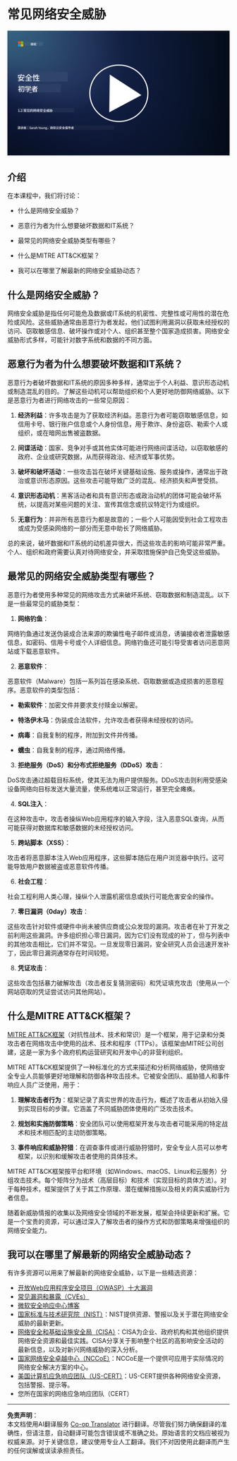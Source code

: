 <!--
CO_OP_TRANSLATOR_METADATA:
{
  "original_hash": "6fc3030323139d7134a4ca9d03eccac9",
  "translation_date": "2025-09-03T17:10:42+00:00",
  "source_file": "1.2 Common cybersecurity threats.md",
  "language_code": "zh"
}
-->
# 常见网络安全威胁

[![观看视频](../../translated_images/1-2_placeholder.91c258c2aa62b8311021bd500ae7a6e388475afa8819f88b3944c240444d41b3.zh.png)](https://learn-video.azurefd.net/vod/player?id=12bdcffa-12b7-44ef-b44d-882602ca7a38)

## 介绍

在本课程中，我们将讨论：

- 什么是网络安全威胁？

- 恶意行为者为什么想要破坏数据和IT系统？

- 最常见的网络安全威胁类型有哪些？

- 什么是MITRE ATT&CK框架？

- 我可以在哪里了解最新的网络安全威胁动态？

## 什么是网络安全威胁？

网络安全威胁是指任何可能危及数据或IT系统的机密性、完整性或可用性的潜在危险或风险。这些威胁通常由恶意行为者发起，他们试图利用漏洞以获取未经授权的访问、窃取敏感信息、破坏操作或对个人、组织甚至整个国家造成损害。网络安全威胁形式多样，可能针对数字系统和数据的不同方面。

## 恶意行为者为什么想要破坏数据和IT系统？

恶意行为者破坏数据和IT系统的原因多种多样，通常出于个人利益、意识形态动机或制造混乱的目的。了解这些动机可以帮助组织和个人更好地防御网络威胁。以下是恶意行为者进行网络攻击的一些常见原因：

1. **经济利益**：许多攻击是为了获取经济利益。恶意行为者可能窃取敏感信息，如信用卡号、银行账户信息或个人身份信息，用于欺诈、身份盗窃、勒索个人或组织，或在暗网出售被盗数据。

2. **间谍活动**：国家、竞争对手或其他实体可能进行网络间谍活动，以窃取敏感的政府、企业或研究数据，从而获得政治、经济或军事优势。

3. **破坏和破坏活动**：一些攻击旨在破坏关键基础设施、服务或操作，通常出于政治或意识形态原因。这些攻击可能导致广泛的混乱、经济损失和声誉受损。

4. **意识形态动机**：黑客活动者和具有意识形态或政治动机的团体可能会破坏系统，以提高对某些问题的关注、宣传其信念或抗议特定行为或组织。

5. **无意行为**：并非所有恶意行为都是故意的；一些个人可能因受到社会工程攻击或成为受感染网络的一部分而无意中助长了网络威胁。

总的来说，破坏数据和IT系统的动机差异很大，而这些攻击的影响可能非常严重。个人、组织和政府需要认真对待网络安全，并采取措施保护自己免受这些威胁。

## 最常见的网络安全威胁类型有哪些？

恶意行为者使用多种常见的网络攻击方式来破坏系统、窃取数据和制造混乱。以下是一些最常见的威胁类型：

1. **网络钓鱼**：

网络钓鱼通过发送伪装成合法来源的欺骗性电子邮件或消息，诱骗接收者泄露敏感信息，如密码、信用卡号或个人详细信息。网络钓鱼还可能引导受害者访问恶意网站或下载恶意软件。

2. **恶意软件**：

恶意软件（Malware）包括一系列旨在感染系统、窃取数据或造成损害的恶意程序。恶意软件的类型包括：

- **勒索软件**：加密文件并要求支付赎金以解密。

- **特洛伊木马**：伪装成合法软件，允许攻击者获得未经授权的访问。

- **病毒**：自我复制的程序，附加到文件并传播。

- **蠕虫**：自我复制的程序，通过网络传播。

3. **拒绝服务（DoS）和分布式拒绝服务（DDoS）攻击**：

DoS攻击通过超载目标系统，使其无法为用户提供服务。DDoS攻击则利用受感染设备网络向目标发送大量流量，使系统难以正常运行，甚至完全瘫痪。

4. **SQL注入**：

在这种攻击中，攻击者操纵Web应用程序的输入字段，注入恶意SQL查询，从而可能获得对数据库和敏感数据的未经授权访问。

5. **跨站脚本（XSS）**：

攻击者将恶意脚本注入Web应用程序，这些脚本随后在用户浏览器中执行。这可能导致用户数据被盗或恶意软件传播。

6. **社会工程**：

社会工程利用人类心理，操纵个人泄露机密信息或执行可能危害安全的操作。

7. **零日漏洞（0day）攻击**：

这些攻击针对软件或硬件中尚未被供应商或公众发现的漏洞。攻击者在补丁开发之前利用这些漏洞。许多组织担心零日漏洞，因为它们没有现成的补丁，但与列表中的其他攻击相比，它们并不常见。一旦发现零日漏洞，安全研究人员会迅速开发补丁，因此零日漏洞通常存在时间较短。

8. **凭证攻击**：

这些攻击包括暴力破解攻击（攻击者反复猜测密码）和凭证填充攻击（使用从一个网站窃取的凭证尝试访问其他网站）。

## 什么是MITRE ATT&CK框架？

[MITRE ATT&CK框架](https://attack.mitre.org/)（对抗性战术、技术和常识）是一个框架，用于记录和分类攻击者在网络攻击中使用的战术、技术和程序（TTPs）。该框架由MITRE公司创建，这是一家为多个政府机构运营研究和开发中心的非营利组织。

MITRE ATT&CK框架提供了一种标准化的方式来描述和分析网络威胁，使网络安全专业人员能够更好地理解和防御各种攻击技术。它被安全团队、威胁猎人和事件响应人员广泛使用，用于：

1. **理解攻击者行为**：框架记录了真实世界的攻击行为，概述了攻击者从初始入侵到实现目标的步骤。它涵盖了不同威胁团体使用的广泛攻击技术。

2. **规划和实施防御策略**：安全团队可以使用框架开发与攻击者可能采用的特定战术和技术相匹配的主动防御策略。

3. **事件响应和威胁狩猎**：在调查事件或进行威胁狩猎时，安全专业人员可以参考框架，以识别和缓解攻击者使用的具体技术。

MITRE ATT&CK框架按平台和环境（如Windows、macOS、Linux和云服务）分组攻击技术。每个矩阵分为战术（高层目标）和技术（实现目标的具体方法）。对于每种技术，框架提供了关于其工作原理、潜在缓解措施以及相关的真实威胁行为者信息。

随着新威胁情报的收集以及网络安全领域的不断发展，框架会持续更新和扩展。它是一个宝贵的资源，可以通过深入了解攻击者的操作方式和防御策略来增强组织的网络安全能力。

## 我可以在哪里了解最新的网络安全威胁动态？

有许多资源可以用来了解最新的网络安全威胁，以下是一些精选资源：

- [开放Web应用程序安全项目（OWASP）十大漏洞](https://owasp.org/Top10/)
- [常见漏洞和暴露（CVEs）](https://www.bing.com/ck/a?!&&p=53df6007f017bca2JmltdHM9MTY5MjU3NjAwMCZpZ3VpZD0zYmY4N2RiYS1jYWI1LTYwMDgtMWY1YS02ZmYyY2JjNjYxZWUmaW5zaWQ9NTc2OQ&ptn=3&hsh=3&fclid=3bf87dba-cab5-6008-1f5a-6ff2cbc661ee&psq=cve&u=a1aHR0cHM6Ly9iaW5nLmNvbS9hbGluay9saW5rP3VybD1odHRwcyUzYSUyZiUyZmN2ZS5taXRyZS5vcmclMmYmc291cmNlPXNlcnAtcnImaD1BZXN4S0VBWTNnbGhNZEFpd3daMlNSZkZQNTlrODhIUnYxRUtlSkY1RTk0JTNkJnA9a2NvZmZjaWFsd2Vic2l0ZQ&ntb=1 "常见漏洞和暴露")
- [微软安全响应中心博客](https://msrc.microsoft.com/blog/)
- [国家标准与技术研究院（NIST）](https://www.dhs.gov/topics/cybersecurity)：NIST提供资源、警报以及关于潜在网络安全威胁的最新更新。
- [网络安全和基础设施安全局（CISA）](https://www.cisa.gov/resources-tools/resources/free-cybersecurity-services-and-tools)：CISA为企业、政府机构和其他组织提供网络安全资源和最佳实践。CISA分享关于影响整个社区的高影响安全活动的最新信息，以及对新兴网络威胁的深入分析。
- [国家网络安全卓越中心（NCCoE）](https://www.dhs.gov/topics/cybersecurity)：NCCoE是一个提供可应用于实际情况的网络安全解决方案的中心。
- [美国计算机应急响应团队（US-CERT）](https://www.cisa.gov/resources-tools/resources/free-cybersecurity-services-and-tools)：US-CERT提供各种网络安全资源，包括警报、提示等。
- 您所在国家的网络应急响应团队（CERT）

---

**免责声明**：  
本文档使用AI翻译服务 [Co-op Translator](https://github.com/Azure/co-op-translator) 进行翻译。尽管我们努力确保翻译的准确性，但请注意，自动翻译可能包含错误或不准确之处。原始语言的文档应被视为权威来源。对于关键信息，建议使用专业人工翻译。我们不对因使用此翻译而产生的任何误解或误读承担责任。